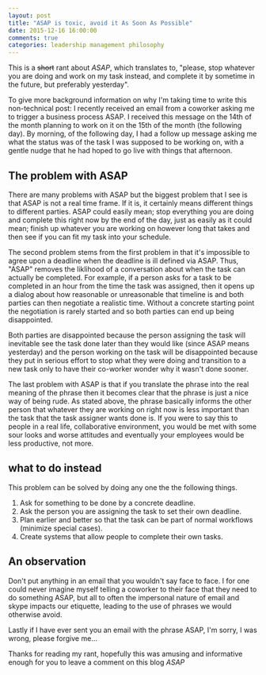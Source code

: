```yaml
---
layout: post
title: "ASAP is toxic, avoid it As Soon As Possible"
date: 2015-12-16 16:00:00
comments: true
categories: leadership management philosophy
---
```


This is a <del>short</del> rant about *ASAP*, which translates to, "please, stop whatever you are doing and work on my task instead, and complete it by sometime in the future, but preferably yesterday".

To give more background information on why I'm taking time to write this non-technical post:  I recently received an email from a coworker asking me to trigger a business process ASAP.  I received this message on the 14th of the month planning to work on it on the 15th of the month (the following day).  By morning, of the following day, I had a follow up message asking me what the status was of the task I was supposed to be working on, with a gentle nudge that he had hoped to go live with things that afternoon.

## The problem with ASAP

There are many problems with ASAP but the biggest problem that I see is that ASAP is not a real time frame.  If it is, it certainly means different things to different parties.  ASAP could easily mean; stop everything you are doing and complete this right now by the end of the day, just as easily as it could mean; finish up whatever you are working on however long that takes and then see if you can fit my task into your schedule. 

The second problem stems from the first problem in that it's impossible to agree upon a deadline when the deadline is ill defined via ASAP.  Thus, "ASAP" removes the liklihood of a conversation about when the task can actually be completed.  For example, if a person asks for a task to be completed in an hour from the time the task was assigned, then it opens up a dialog about how reasonable or unreasonable that timeline is and both parties can then negotiate a realistic time.  Without a concrete starting point the negotiation is rarely started and so both parties can end up being disappointed. 

Both parties are disappointed because the person assigning the task will inevitable see the task done later than they would like (since ASAP means yesterday) and the person working on the task will be disappointed because they put in serious effort to stop what they were doing and transition to a new task only to have their co-worker wonder why it wasn't done sooner.

The last problem with ASAP is that if you translate the phrase into the real meaning of the phrase then it becomes clear that the phrase is just a nice way of being rude.  As stated above, the phrase basically informs the other person that whatever they are working on right now is less important than the task that the task assigner wants done is.  If you were to say this to people in a real life, collaborative environment, you would be met with some sour looks and worse attitudes and eventually your employees would be less productive, not more.

## what to do instead

This problem can be solved by doing any one the the following things.

1. Ask for something to be done by a concrete deadline.
1. Ask the person you are assigning the task to set their own deadline.
1. Plan earlier and better so that the task can be part of normal workflows (minimize special cases).
1. Create systems that allow people to complete their own tasks.

## An observation

Don't put anything in an email that you wouldn't say face to face.  I for one could never imagine myself telling a coworker to their face that they need to do something ASAP, but all to often the impersonal nature of email and skype impacts our etiquette, leading to the use of phrases we would otherwise avoid.

Lastly if I have ever sent you an email with the phrase ASAP, I'm sorry, I was wrong, please forgive me...

Thanks for reading my rant, hopefully this was amusing and informative enough for you to leave a comment on this blog *ASAP*




